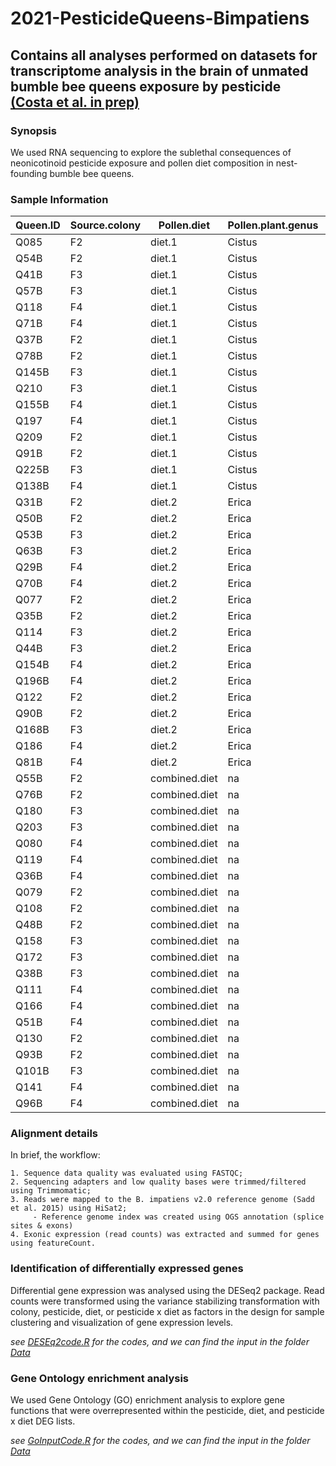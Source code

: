 # 2021-PesticideQueens-Bimpatiens

## Contains all analyses performed on datasets for transcriptome analysis in the brain of unmated bumble bee queens exposure by pesticide [(Costa et al. in prep)](https://onlinelibrary.wiley.com/doi/abs/10.1111/mec.15361)

### Synopsis

We used RNA sequencing to explore the sublethal consequences of neonicotinoid pesticide exposure and pollen diet composition in nest-founding bumble bee queens.

### Sample Information

|Queen.ID |	Source.colony |	Pollen.diet |	Pollen.plant.genus | 	Pollen.diet.type |	Pesticide.exposure |	Pesticide.group |
|---------|-------------------|--------------|----------------------|---------------------|-------------------------|-------------------|
|Q085 |	F2 |	diet.1 |	Cistus |	rockrose |	no.exposured |	control |
|Q54B |	F2 |	diet.1 |	Cistus |	rockrose |	no.exposured |	control |
|Q41B |	F3 |	diet.1 |	Cistus |	rockrose |	no.exposured |	control |
|Q57B |	F3 |	diet.1 | Cistus |	rockrose |	no.exposured |	control |
|Q118 |	F4 |	diet.1 |	Cistus |	rockrose |	no.exposured |	control |
|Q71B |	F4 |	diet.1 |	Cistus |	rockrose |	no.exposured |	control |
|Q37B |	F2 |	diet.1 |	Cistus |	rockrose |	early.exposure |	IMD-A |
|Q78B |	F2 |	diet.1 |	Cistus |	rockrose |	early.exposure |	IMD-A |
|Q145B |	F3 |	diet.1 |	Cistus |	rockrose |	early.exposure |	IMD-A |
|Q210 |	F3 |	diet.1 |	Cistus |	rockrose |	early.exposure |	IMD-A |
|Q155B |	F4 |	diet.1 |	Cistus |	rockrose |	early.exposure |	IMD-A |
|Q197 |	F4 |	diet.1 |	Cistus |	rockrose |	early.exposure |	IMD-A |
|Q209 |	F2 |	diet.1 |	Cistus |	rockrose |	chronic.exposure |	IMD-B |
|Q91B |	F2 |	diet.1 |	Cistus |	rockrose |	chronic.exposure |	IMD-B |
|Q225B |	F3 |	diet.1 |	Cistus |	rockrose |	chronic.exposure |	IMD-B |
|Q138B |	F4 |	diet.1 |	Cistus |	rockrose |	chronic.exposure |	IMD-B |
|Q31B |	F2 |	diet.2 |	Erica |	heather |	no.exposured |	control  |
|Q50B |	F2 |	diet.2 |	Erica |	heather	 |no.exposured |	control  |
|Q53B |	F3 |	diet.2 |	Erica |	heather	 |no.exposured |	control  |
|Q63B |	F3 |	diet.2 |	Erica |	heather |	no.exposured |	control  |
|Q29B |	F4 |	diet.2 |	Erica |	heather	 |no.exposured |	control  |
|Q70B |	F4 |	diet.2 |	Erica |	heather |	no.exposured |	control  |
|Q077 |	F2 |	diet.2 |	Erica |	heather	 |early.exposure |	IMD-A |
|Q35B |	F2 |	diet.2 |	Erica |	heather |	early.exposure |	IMD-A |
|Q114 |	F3 |	diet.2 |	Erica |	heather |	early.exposure |IMD-A |
|Q44B |	F3 |	diet.2 |	Erica |	heather	 |early.exposure |	IMD-A |
|Q154B |	F4 |	diet.2 |	Erica |	heather |	early.exposure |	IMD-A |
|Q196B |	F4 |	diet.2 |	Erica |	heather |	early.exposure |	IMD-A |
|Q122 |	F2 |	diet.2 |	Erica |	heather |	chronic.exposure |	IMD-B |
|Q90B |	F2 |	diet.2 |	Erica |	heather	 |chronic.exposure |	IMD-B |
|Q168B |	F3 |	diet.2 |	Erica |	heather	 |chronic.exposure |	IMD-B |
|Q186 |	F4 |	diet.2 |	Erica |	heather |	chronic.exposure |	IMD-B |
|Q81B |	F4 |	diet.2 |	Erica |	heather |	chronic.exposure |	IMD-B |
|Q55B |	F2 |	combined.diet |	na |	combined |	no.exposured |	control |
|Q76B |	F2 |	combined.diet |	na |	combined |	no.exposured |	control |
|Q180 |	F3 |	combined.diet |	na |	combined |	no.exposured | 	control |
|Q203 |	F3 |	combined.diet |	na |	combined |	no.exposured |	control |
|Q080 |	F4 |	combined.diet |	na |	combined |	no.exposured |	control |
|Q119 |	F4 |	combined.diet |	na |	combined |	no.exposured |	control |
|Q36B |	F4 |	combined.diet |	na |	combined |	no.exposured |	control |
|Q079 |	F2 |	combined.diet |	na |	combined |	early.exposure |	IMD-A |
|Q108 |	F2 |	combined.diet |	na |	combined |	early.exposure |	IMD-A |
|Q48B |	F2 |	combined.diet |	na |	combined |	early.exposure |	IMD-A |
|Q158 |	F3 |	combined.diet |	na |	combined |	early.exposure |	IMD-A |
|Q172 |	F3 |	combined.diet |	na |	combined |	early.exposure |	IMD-A |
|Q38B |	F3 |	combined.diet |	na |	combined |	early.exposure |	IMD-A |
|Q111 |	F4 |	combined.diet |	na |	combined |	early.exposure |	IMD-A |
|Q166 |	F4 |	combined.diet |	na |	combined |	early.exposure |	IMD-A |
|Q51B |	F4 |	combined.diet |	na |	combined |	early.exposure |	IMD-A |
|Q130 |	F2 |	combined.diet |	na |	combined |	chronic.exposure |	IMD-B |
|Q93B |	F2 |	combined.diet |	na |	combined |	early.exposure |	IMD-B |
|Q101B |	F3 |	combined.diet |	na |	combined |	chronic.exposure |	IMD-B |
|Q141 |	F4 |	combined.diet |	na |	combined |	early.exposure |	IMD-B |
|Q96B |	F4 |	combined.diet |	na |	combined |	chronic.exposure |	IMD-B |


### Alignment details

In brief, the workflow:

````
1. Sequence data quality was evaluated using FASTQC;
2. Sequencing adapters and low quality bases were trimmed/filtered using Trimmomatic;
3. Reads were mapped to the B. impatiens v2.0 reference genome (Sadd et al. 2015) using HiSat2;
	 - Reference genome index was created using OGS annotation (splice sites & exons)
4. Exonic expression (read counts) was extracted and summed for genes using featureCount.
````

### Identification of differentially expressed genes

Differential gene expression was analysed using the DESeq2 package. Read counts were transformed using the variance stabilizing transformation with colony, pesticide, diet, or pesticide x diet as factors in the design for sample clustering and visualization of gene expression levels.

_see [DESEq2code.R](https://github.com/claudinpcosta/2022-PesticideQueens-Bimpatiens/blob/master/Scripts/DESEq2code.R) for the codes, and we can find the input in the folder [Data](https://github.com/claudinpcosta/2022-PesticideQueens-Bimpatiens/tree/master/Data)_

### Gene Ontology enrichment analysis

We used Gene Ontology (GO) enrichment analysis to explore gene functions that were overrepresented within the pesticide, diet, and pesticide x diet DEG lists.

_see [GoInputCode.R](https://github.com/claudinpcosta/2022-PesticideQueens-Bimpatiens/blob/master/Scripts/GoInputCode.R) for the codes, and we can find the input in the folder [Data](https://github.com/claudinpcosta/2022-PesticideQueens-Bimpatiens/tree/master/Data)_


